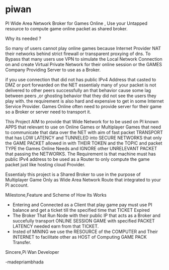 # piwan
PI Wide Area Network Broker for Games Online , Use your Untapped resource to compute game online packet as shared broker.

Why its needed ?

So many of users cannot play online games because Internet Provider NAT their networks behind strict firewall or transparent proxying of dns. To Bypass that many users use VPN to simulate the Local Network Connection on and create Virtual Private Network for their online session or the GAMES Company Providing Server to use as a Broker.

if you use connection that did not has public IPv4 Address that casted to DMZ or port forwarded on the NET essentialy many of your packet is not delivered to other peers successfully an that behavior cause some lag between peers ,or ghosting behavior that they did not see the users they play with. the requirement is also hard and expensive to get in some Internet Service Provider. Games Online often need to provide server for their game so a Broker or server need to transport it.

This Project AIM to provide that Wide Network for to be used on PI known APPS that relevant to use on Online Games or Multiplayer Games that need to communicate that data over the NET with aim of fast packet TRANSPORT that has LOW LATENCY and TUNNELED into SECURE NETWORKS that only the GAME PACKET allowed in with THEIR TOKEN and the TOPIC and packet TYPE the Games Online Needs and IGNORE other UNRELEVANT PACKET that passing the NETWORKS. The Requirement is that machine must has public IPv4 address to be used as a Router to only compute the game packet just like hosting cloud Provider.

Essentialy this project is a Shared Broker to use in the purpose of Multiplayer Game Only as Wide Area Network Route that integrated to your PI account.

Milestone,Feature and Scheme of How Its Works
- Entering and Connected as a Client that play game pay must use PI balance and get a ticket till the specified time that TICKET Expired
- The Broker That Run Node with their public IP that acts as a Broker and succefully transport ONLINE SESSION GAME with specified PACKET LATENCY needed earn from that TICKET.
- Insted of MINING we use the RESOURCE of the COMPUTER and Their INTERNET to facilitate other as HOST of Computing GAME PACK Transfer.

Sincere,Pi Wan Developer

-madepriambhada

